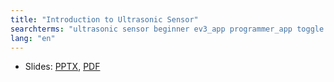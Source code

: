 ```yaml
---
title: "Introduction to Ultrasonic Sensor"
searchterms: "ultrasonic sensor beginner ev3_app programmer_app toggle introduction_to_ultrasonic_sensor"
lang: "en"
---
```


         
 <ul>
 <li class="ng-binding">Slides:
 <a href="TabletLessons/beginner/Ultrasonic.pptx">PPTX</a>,
 <a href="TabletLessons/beginner/Ultrasonic.pdf">PDF</a>
 </li>
 </ul>
